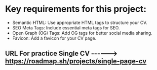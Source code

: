# Key requirements for this project:
  - Semantic HTML: Use appropriate HTML tags to structure your CV.
  - SEO Meta Tags: Include essential meta tags for SEO.
  - Open Graph (OG) Tags: Add OG tags for better social media sharing.
  - Favicon: Add a favicon for your CV page.
## URL For practice Single CV ------> https://roadmap.sh/projects/single-page-cv
